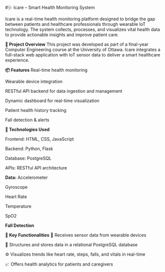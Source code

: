 #🩺 Icare – Smart Health Monitoring System

Icare is a real-time health monitoring platform designed to bridge the gap between patients and healthcare professionals through wearable IoT technology. The system collects, processes, and visualizes vital health data to provide actionable insights and improve patient care.

**🚀 Project Overview**
This project was developed as part of a final-year Computer Engineering course at the University of Ottawa. Icare integrates a full-stack web application with IoT sensor data to deliver a smart healthcare experience.

**📦 Features**
Real-time health monitoring

Wearable device integration

RESTful API backend for data ingestion and management

Dynamic dashboard for real-time visualization

Patient health history tracking

Fall detection & alerts

**🔧 Technologies Used**

Frontend: HTML, CSS, JavaScript

Backend: Python, Flask

Database: PostgreSQL

APIs: RESTful API architecture

**Data:**
Accelerometer

Gyroscope

Heart Rate

Temperature

SpO2

**Fall Detection**

**🧠 Key Functionalities**
📡 Receives sensor data from wearable devices

🧾 Structures and stores data in a relational PostgreSQL database

⚙️ Visualizes trends like heart rate, steps, falls, and vitals in real-time

📈 Offers health analytics for patients and caregivers
